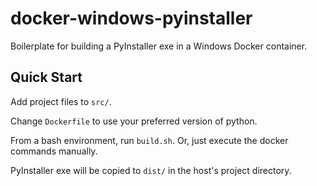 # docker-windows-pyinstaller
Boilerplate for building a PyInstaller exe in a Windows Docker container.

## Quick Start
Add project files to `src/`.

Change `Dockerfile` to use your preferred version of python.

From a bash environment, run `build.sh`. Or, just execute the docker commands manually.

PyInstaller exe will be copied to `dist/` in the host's project directory.

